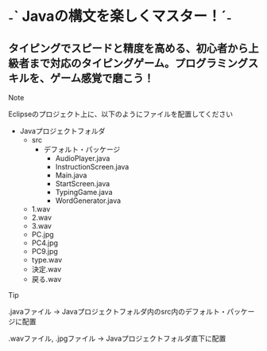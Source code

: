 # ˗ˋ Javaの構文を楽しくマスター！ˊ˗

## タイピングでスピードと精度を高める、初心者から上級者まで対応のタイピングゲーム。プログラミングスキルを、ゲーム感覚で磨こう！

> [!NOTE]
> Eclipseのプロジェクト上に、以下のようにファイルを配置してください
- Javaプロジェクトフォルダ
  - src
    - デフォルト・パッケージ
      - AudioPlayer.java
      - InstructionScreen.java
      - Main.java
      - StartScreen.java
      - TypingGame.java
      - WordGenerator.java
  - 1.wav
  - 2.wav
  - 3.wav
  - PC.jpg
  - PC4.jpg
  - PC9.jpg
  - type.wav
  - 決定.wav
  - 戻る.wav


> [!TIP]
> .javaファイル -> Javaプロジェクトフォルダ内のsrc内のデフォルト・パッケージに配置
> 
> .wavファイル, .jpgファイル -> Javaプロジェクトフォルダ直下に配置
